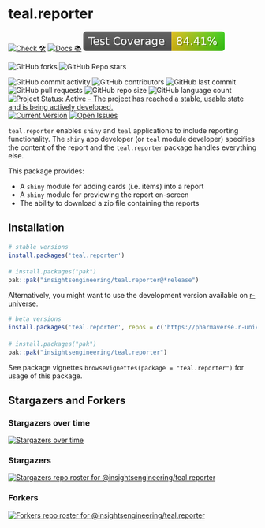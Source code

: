 # teal.reporter

<!-- start badges -->
[![Check 🛠](https://github.com/insightsengineering/teal.reporter/actions/workflows/check.yaml/badge.svg)](https://insightsengineering.github.io/teal.reporter/main/unit-test-report/)
[![Docs 📚](https://github.com/insightsengineering/teal.reporter/actions/workflows/docs.yaml/badge.svg)](https://insightsengineering.github.io/teal.reporter/)
[![Code Coverage 📔](https://raw.githubusercontent.com/insightsengineering/teal.reporter/_xml_coverage_reports/data/main/badge.svg)](https://insightsengineering.github.io/teal.reporter/main/coverage-report/)

![GitHub forks](https://img.shields.io/github/forks/insightsengineering/teal.reporter?style=social)
![GitHub Repo stars](https://img.shields.io/github/stars/insightsengineering/teal.reporter?style=social)

![GitHub commit activity](https://img.shields.io/github/commit-activity/m/insightsengineering/teal.reporter)
![GitHub contributors](https://img.shields.io/github/contributors/insightsengineering/teal.reporter)
![GitHub last commit](https://img.shields.io/github/last-commit/insightsengineering/teal.reporter)
![GitHub pull requests](https://img.shields.io/github/issues-pr/insightsengineering/teal.reporter)
![GitHub repo size](https://img.shields.io/github/repo-size/insightsengineering/teal.reporter)
![GitHub language count](https://img.shields.io/github/languages/count/insightsengineering/teal.reporter)
[![Project Status: Active – The project has reached a stable, usable state and is being actively developed.](https://www.repostatus.org/badges/latest/active.svg)](https://www.repostatus.org/#active)
[![Current Version](https://img.shields.io/github/r-package/v/insightsengineering/teal.reporter/main?color=purple\&label=package%20version)](https://github.com/insightsengineering/teal.reporter/tree/main)
[![Open Issues](https://img.shields.io/github/issues-raw/insightsengineering/teal.reporter?color=red\&label=open%20issues)](https://github.com/insightsengineering/teal.reporter/issues?q=is%3Aissue+is%3Aopen+sort%3Aupdated-desc)
<!-- end badges -->

`teal.reporter` enables `shiny` and `teal` applications to include reporting functionality.
The `shiny` app developer (or `teal` module developer) specifies the content of the report and the `teal.reporter` package handles everything else.

This package provides:

* A `shiny` module for adding cards (i.e. items) into a report
* A `shiny` module for previewing the report on-screen
* The ability to download a zip file containing the reports

## Installation

```r
# stable versions
install.packages('teal.reporter')

# install.packages("pak")
pak::pak("insightsengineering/teal.reporter@*release")
```

Alternatively, you might want to use the development version available on [r-universe](https://r-universe.dev/).

```r
# beta versions
install.packages('teal.reporter', repos = c('https://pharmaverse.r-universe.dev', 'https://cloud.r-project.org'))

# install.packages("pak")
pak::pak("insightsengineering/teal.reporter")
```

See package vignettes `browseVignettes(package = "teal.reporter")` for usage of this package.

## Stargazers and Forkers

### Stargazers over time

[![Stargazers over time](https://starchart.cc/insightsengineering/teal.reporter.svg)](https://starchart.cc/insightsengineering/teal.reporter)

### Stargazers

[![Stargazers repo roster for @insightsengineering/teal.reporter](https://reporoster.com/stars/insightsengineering/teal.reporter)](https://github.com/insightsengineering/teal.reporter/stargazers)

### Forkers

[![Forkers repo roster for @insightsengineering/teal.reporter](https://reporoster.com/forks/insightsengineering/teal.reporter)](https://github.com/insightsengineering/teal.reporter/network/members)

